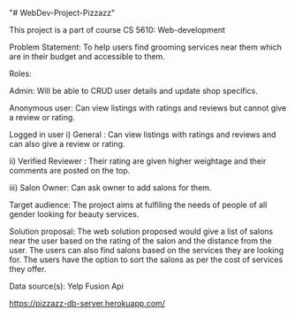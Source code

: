 "# WebDev-Project-Pizzazz"

This project is a part of course CS 5610: Web-development

Problem Statement: To help users find grooming services near them which are in their budget and accessible to them.

Roles:

Admin: Will be able to CRUD user details and update shop specifics.

Anonymous user: Can view listings with ratings and reviews but cannot give a review or rating.

Logged in user i) General : Can view listings with ratings and reviews and can also give a review or rating.

ii) Verified Reviewer : Their rating are given higher weightage and their comments are posted on the top.

iii) Salon Owner: Can ask owner to add salons for them.

Target audience: The project aims at fulfiling the needs of people of all gender looking for beauty services.

Solution proposal: The web solution proposed would give a list of salons near the user based on the rating of the salon and the distance from the user. The users can also find salons based on the services they are looking for. The users have the option to sort the salons as per the cost of services they offer.

Data source(s): Yelp Fusion Api

https://pizzazz-db-server.herokuapp.com/
